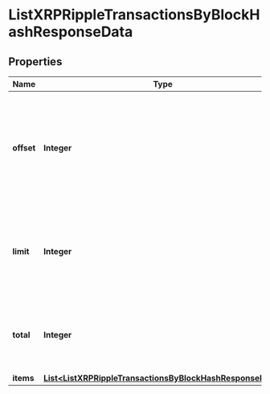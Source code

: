 

# ListXRPRippleTransactionsByBlockHashResponseData


## Properties

Name | Type | Description | Notes
------------ | ------------- | ------------- | -------------
**offset** | **Integer** | The starting index of the response items, i.e. where the response should start listing the returned items. | 
**limit** | **Integer** | Defines how many items should be returned in the response per page basis. | 
**total** | **Integer** | Defines the total number of items returned in the response. | 
**items** | [**List&lt;ListXRPRippleTransactionsByBlockHashResponseItem&gt;**](ListXRPRippleTransactionsByBlockHashResponseItem.md) |  | 



